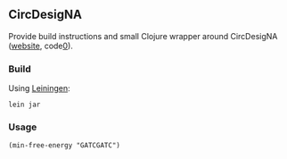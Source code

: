## CircDesigNA
   
Provide build instructions and small Clojure wrapper around CircDesigNA
([website][1], code[0]).

### Build

Using [Leiningen][2]:

    lein jar
    
### Usage

    (min-free-energy "GATCGATC")

[0]: https://github.com/taifunbrowser/CircDesigNA
[1]: http://cssb.utexas.edu/circdesigna/
[2]: http://leiningen.org/
